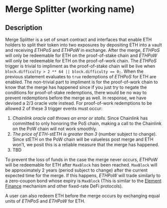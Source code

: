 # Merge Splitter (working name)

## Description

Merge Splitter is a set of smart contract and interfaces that enable ETH holders to split their token into two exposures by depositing ETH into a vault and receiving *ETHPoS* and *ETHPoW* in exchange. 
After the merge, *ETHPoS* will only be redeemable for ETH on the proof-of-stake chain and *ETHPoW* will only be redeemable for ETH on the proof-of-work chain. The *ETHPoS* trigger is trivial to impliment as the proof-of-stake chain will be live when ```block.difficulty > 2 ** 64 || block.difficulty == 0;```. When the previous statement evaluates to ```true``` redemptions of *ETHPoS* for ETH are enabled. 
The non-trivial part to impliment is for the proof-of-work chain to know that the merge has happened since if you just try to negate the conditions for proof-of-stake redemptions, there would be no way to prevent redemptions before the merge as well. In response, we have devised a 2/3 oracle vote instead. For proof-of-work redemptions to be allowed 2 of these 3 trigger events must occur:
1. *Chainlink oracle call throws an error or stalls*. Since Chainlink has committed to only honoring the PoS chain, making a call to the Chainlink on the PoW chain will not work smoothly.
2. *The price of ETH-stETH is greater than 3* (number subject to change). Since stETH on the PoW chain will be valueless post merge and ETH won't, we posit this is a reliable measure that the merge has happened.
3. TBD

To prevent the loss of funds in the case the merge never occurs, *ETHPoW* will be redeemable for ETH after ```MaxBlock``` has been reached. ```MaxBlock``` will be approximately 2 years (period subject to change) after the current expected time for the merge. If this happens, *ETHPoW* will trade similarly to a zero-coupon bond whose expiry is ```MaxBlock``` (This is similar to the [Element Finance](https://docs.element.fi/) mechanism and other fixed-rate DeFi protocols).

A user can also redeem ETH before the merge occurs by exchanging equal units of *ETHPoS* and *ETHPoW* for ETH.
